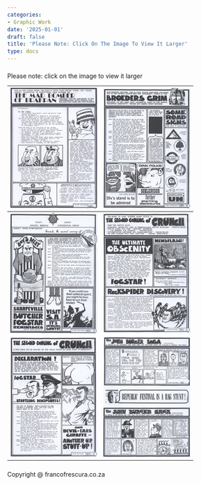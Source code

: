 ```yaml
---
categories:
- Graphic Work
date: '2025-01-01'
draft: false
title: 'Please Note: Click On The Image To View It Larger'
type: docs
---
```


#####   
Please note: click on the image to view it larger 

[![mad-bomber-small](/images/burger-saga/mad-bomber-small.jpg)](graphic-work-mad-bomber.html) | [![20-broeders-grim-small](/images/burger-saga/20-broeders-grim-small.jpg)](graphic-work-broeders-grim.html)  
---|---  
[![17-boys-meat-small](/images/burger-saga/17-boys-meat-small.jpg)](graphic-work-boys-meat.html) | [![16-second-parttwo-small](/images/burger-saga/16-second-parttwo-small.jpg)](graphic-work-crunch.html)  
[![15-second-crunch-small](/images/burger-saga/15-second-crunch-small.jpg)](graphic-work-sec-crunch.html) | [![06-small](/images/burger-saga/06-small.jpg)](graphic-work-saga-festival.html)  
  
#####   

Copyright @ francofrescura.co.za